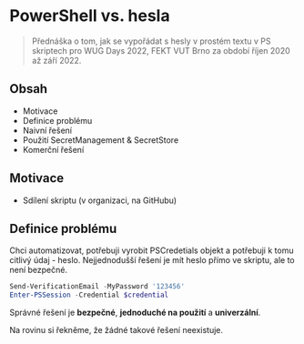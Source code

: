 # PowerShell vs. hesla

> Přednáška o tom, jak se vypořádat s hesly v prostém textu v PS skriptech pro WUG Days 2022, FEKT VUT Brno za období říjen 2020 až září 2022.

## Obsah

* Motivace
* Definice problému
* Naivní řešení
* Použití SecretManagement & SecretStore
* Komerční řešení

## Motivace

* Sdílení skriptu (v organizaci, na GitHubu)

## Definice problému

Chci automatizovat, potřebuji vyrobit PSCredetials objekt a potřebuji k tomu citlivý údaj - heslo. Nejjednodušší řešení je mít heslo přímo ve skriptu, ale to není bezpečné.

```powershell
Send-VerificationEmail -MyPassword '123456'
Enter-PSSession -Credential $credential
```

Správné řešení je **bezpečné**, **jednoduché na použití** a **univerzální**.

Na rovinu si řekněme, že žádné takové řešení neexistuje.